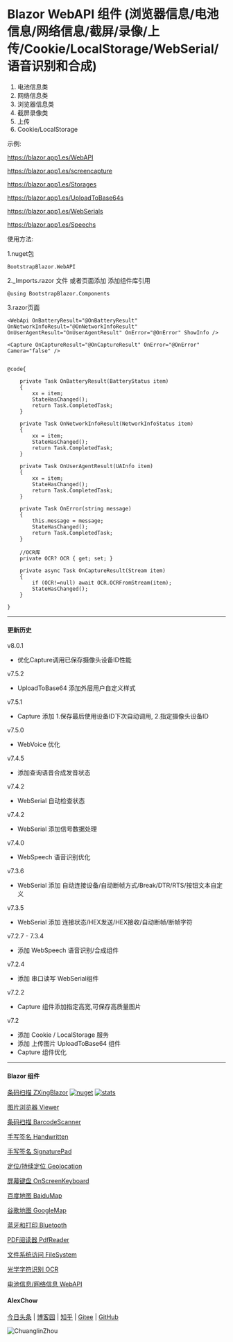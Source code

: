 # Blazor WebAPI 组件 (浏览器信息/电池信息/网络信息/截屏/录像/上传/Cookie/LocalStorage/WebSerial/语音识别和合成)

1. 电池信息类
2. 网络信息类
3. 浏览器信息类
4. 截屏录像类
5. 上传
6. Cookie/LocalStorage

示例:

https://blazor.app1.es/WebAPI

https://blazor.app1.es/screencapture

https://blazor.app1.es/Storages

https://blazor.app1.es/UploadToBase64s

https://blazor.app1.es/WebSerials

https://blazor.app1.es/Speechs

使用方法:

1.nuget包

```BootstrapBlazor.WebAPI```

2._Imports.razor 文件 或者页面添加 添加组件库引用

```@using BootstrapBlazor.Components```


3.razor页面
```
<WebApi OnBatteryResult="@OnBatteryResult" OnNetworkInfoResult="@OnNetworkInfoResult" OnUserAgentResult="OnUserAgentResult" OnError="@OnError" ShowInfo />

<Capture OnCaptureResult="@OnCaptureResult" OnError="@OnError" Camera="false" />


```
```
@code{

    private Task OnBatteryResult(BatteryStatus item)
    {
        xx = item;
        StateHasChanged();
        return Task.CompletedTask;
    }

    private Task OnNetworkInfoResult(NetworkInfoStatus item)
    {
        xx = item;
        StateHasChanged();
        return Task.CompletedTask;
    }

    private Task OnUserAgentResult(UAInfo item)
    {
        xx = item;
        StateHasChanged();
        return Task.CompletedTask;
    }

    private Task OnError(string message)
    {
        this.message = message;
        StateHasChanged();
        return Task.CompletedTask;
    }

    //OCR库
    private OCR? OCR { get; set; } 

    private async Task OnCaptureResult(Stream item)
    {
        if (OCR!=null) await OCR.OCRFromStream(item);
        StateHasChanged();
    }

} 
```
----
#### 更新历史

v8.0.1
- 优化Capture调用已保存摄像头设备ID性能
 
v7.5.2
- UploadToBase64 添加外层用户自定义样式

v7.5.1
- Capture 添加 1.保存最后使用设备ID下次自动调用, 2.指定摄像头设备ID

v7.5.0
- WebVoice 优化

v7.4.5
- 添加查询语音合成发音状态

v7.4.2
- WebSerial 自动检查状态

v7.4.2
- WebSerial 添加信号数据处理

v7.4.0
- WebSpeech 语音识别优化

v7.3.6
- WebSerial 添加 自动连接设备/自动断帧方式/Break/DTR/RTS/按钮文本自定义

v7.3.5
- WebSerial 添加 连接状态/HEX发送/HEX接收/自动断帧/断帧字符

v7.2.7 - 7.3.4
- 添加 WebSpeech 语音识别/合成组件

v7.2.4
- 添加 串口读写 WebSerial组件

v7.2.2
- Capture 组件添加指定高宽,可保存高质量图片

v7.2
- 添加 Cookie / LocalStorage 服务
- 添加 上传图片 UploadToBase64 组件
- Capture 组件优化

---
#### Blazor 组件

[条码扫描 ZXingBlazor](https://www.nuget.org/packages/ZXingBlazor#readme-body-tab)
[![nuget](https://img.shields.io/nuget/v/ZXingBlazor.svg?style=flat-square)](https://www.nuget.org/packages/ZXingBlazor) 
[![stats](https://img.shields.io/nuget/dt/ZXingBlazor.svg?style=flat-square)](https://www.nuget.org/stats/packages/ZXingBlazor?groupby=Version)

[图片浏览器 Viewer](https://www.nuget.org/packages/BootstrapBlazor.Viewer#readme-body-tab)
  
[条码扫描 BarcodeScanner](Densen.Component.Blazor/BarcodeScanner.md)
   
[手写签名 Handwritten](Densen.Component.Blazor/Handwritten.md)

[手写签名 SignaturePad](https://www.nuget.org/packages/BootstrapBlazor.SignaturePad#readme-body-tab)

[定位/持续定位 Geolocation](https://www.nuget.org/packages/BootstrapBlazor.Geolocation#readme-body-tab)

[屏幕键盘 OnScreenKeyboard](https://www.nuget.org/packages/BootstrapBlazor.OnScreenKeyboard#readme-body-tab)

[百度地图 BaiduMap](https://www.nuget.org/packages/BootstrapBlazor.BaiduMap#readme-body-tab)

[谷歌地图 GoogleMap](https://www.nuget.org/packages/BootstrapBlazor.Maps#readme-body-tab)

[蓝牙和打印 Bluetooth](https://www.nuget.org/packages/BootstrapBlazor.Bluetooth#readme-body-tab)

[PDF阅读器 PdfReader](https://www.nuget.org/packages/BootstrapBlazor.PdfReader#readme-body-tab)

[文件系统访问 FileSystem](https://www.nuget.org/packages/BootstrapBlazor.FileSystem#readme-body-tab)

[光学字符识别 OCR](https://www.nuget.org/packages/BootstrapBlazor.OCR#readme-body-tab)

[电池信息/网络信息 WebAPI](https://www.nuget.org/packages/BootstrapBlazor.WebAPI#readme-body-tab)

#### AlexChow

[今日头条](https://www.toutiao.com/c/user/token/MS4wLjABAAAAGMBzlmgJx0rytwH08AEEY8F0wIVXB2soJXXdUP3ohAE/?) | [博客园](https://www.cnblogs.com/densen2014) | [知乎](https://www.zhihu.com/people/alex-chow-54) | [Gitee](https://gitee.com/densen2014) | [GitHub](https://github.com/densen2014)


![ChuanglinZhou](https://user-images.githubusercontent.com/8428709/205942253-8ff5f9ca-a033-4707-9c36-b8c9950e50d6.png)
